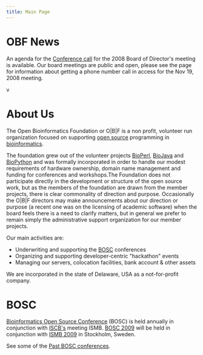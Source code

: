 ```yaml
---
title: Main Page
---
```


OBF News
========

An agenda for the [Conference call](Minutes:2008_ConfCall "wikilink")
for the 2008 Board of Director's meeting is available. Our board
meetings are public and open, please see the page for information about
getting a phone number call in access for the Nov 19, 2008 meeting.

v

About Us
========

The Open Bioinformatics Foundation or O|B|F is a non profit, volunteer
run organization focused on supporting [open
source](wp:open_source "wikilink") programming in
[bioinformatics](wp:bioinformatics "wikilink").

The foundation grew out of the volunteer projects
[BioPerl](BioPerl "wikilink"), [BioJava](BioJava "wikilink") and
[BioPython](BioPython "wikilink") and was formally incorporated in order
to handle our modest requirements of hardware ownership, domain name
management and funding for conferences and workshops.The Foundation does
not participate directly in the development or structure of the open
source work, but as the members of the foundation are drawn from the
member projects, there is clear commonality of direction and purpose.
Occasionally the O|B|F directors may make announcements about our
direction or purpose (a recent one was on the licensing of academic
software) when the board feels there is a need to clarify matters, but
in general we prefer to remain simply the administrative support
organization for our member projects.

Our main activities are:

-   Underwriting and supporting the [BOSC](BOSC "wikilink") conferences
-   Organizing and supporting developer-centric "hackathon" events
-   Managing our servers, colocation facilities, bank account & other
    assets

We are incorporated in the state of Delaware, USA as a not-for-profit
company.

BOSC
====

[Bioinformatics Open Source Conference](BOSC "wikilink") (BOSC) is held
annually in conjunction with [ISCB's](http://www.iscb.org) meeting ISMB.
[BOSC 2009](BOSC_2009 "wikilink") will be held in conjunction with [ISMB
2009](http://www.iscb.org/ismbeccb2009/index.php) in Stockholm, Sweden.

See some of the [Past BOSC
conferences](Past_BOSC_conferences "wikilink").
